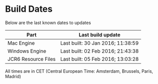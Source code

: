 # Build Dates

Below are the last known dates to updates

Part | Last build update
-----|-----
Mac Engine | Last built: 30 Jan 2016; 11:38:59
Windows Engine | Last built: 02 Feb 2016; 21:43:38
JCR6 Resource Files | Last built: 05 Feb 2016; 13:03:28
All times are in CET (Central European Time: Amsterdam, Brussels, Paris, Madrid)



